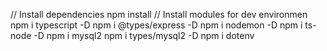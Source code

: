 // Install dependencies
npm install
// Install modules for dev environmen
npm i typescript -D
npm i @types/express -D
npm i nodemon -D
npm i ts-node -D
npm i mysql2
npm i types/mysql2 -D
npm i dotenv